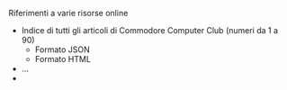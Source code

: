 Riferimenti a varie risorse online

- Indice di tutti gli articoli di Commodore Computer Club (numeri da 1 a 90)
    - Formato JSON
    - Formato HTML
- ...
- 
